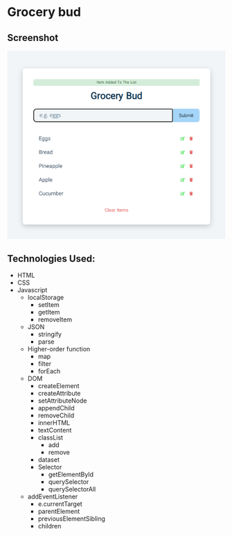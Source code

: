 # Grocery bud

## Screenshot
![Screenshot](./screenshot.png)

## Technologies Used:
- HTML
- CSS
- Javascript
   - localStorage
      - setItem
      - getItem
      - removeItem
   - JSON
      - stringify
      - parse
   - Higher-order function
      - map
      - filter
      - forEach
   - DOM
      - createElement
      - createAttribute
      - setAttributeNode
      - appendChild
      - removeChild
      - innerHTML
      - textContent
      - classList
         - add
         - remove
      - dataset
      - Selector
         - getElementById
         - querySelector
         - querySelectorAll
   - addEventListener
      - e.currentTarget
      - parentElement
      - previousElementSibling
      - children
